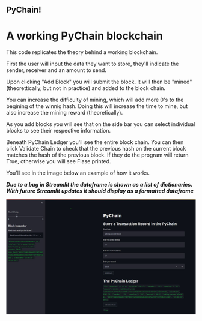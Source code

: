 ## PyChain!

# A working PyChain blockchain

This code replicates the theory behind a working blockchain. 

First the user will input the data they want to store, they'll indicate the sender, receiver and an amount to send. 

Upon clicking "Add Block" you will submit the block. It will then be "mined" (theorettically, but not in practice) and added to the block chain.

You can increase the difficulty of mining, which will add more 0's to the begining of the winnig hash. Doing this will increase the time to mine, but also increase the mining reward (theoretically).

As you add blocks you will see that on the side bar you can select individual blocks to see their respective information. 

Beneath PyChain Ledger you'll see the entire block chain. You can then click Validate Chain to check that the previous hash on the current block matches the hash of the previous block. If they do the program will return True, otherwise you will see Flase printed.

You'll see in the image below an example of how it works.

***Due to a bug in Streamlit the dataframe is shown as a list of dictionaries. With future Streamlit updates it should display as a formatted dataframe***

![PyChain Example](./Images/PyChain_example.JPG)
